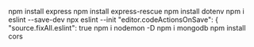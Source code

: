 npm install express
npm install express-rescue
npm install dotenv
npm i eslint --save-dev
npx eslint --init
 "editor.codeActionsOnSave": {
        "source.fixAll.eslint": true
npm i nodemon -D
npm i mongodb
npm install cors
